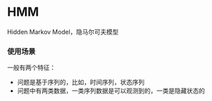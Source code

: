 # HMM 

Hidden Markov Model，隐马尔可夫模型

### 使用场景

一般有两个特征：

* 问题是基于序列的，比如，时间序列，状态序列
* 问题中有两类数据，一类序列数据是可以观测到的，一类是隐藏状态的







